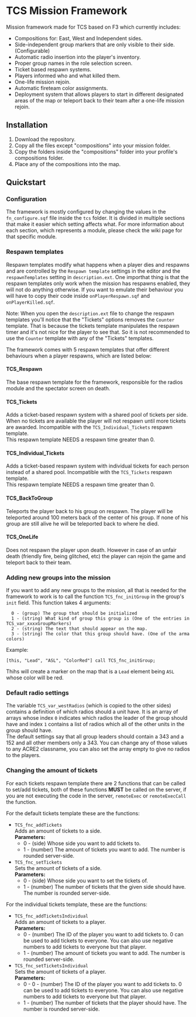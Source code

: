 # TCS Mission Framework
Mission framework made for TCS based on F3 which currently includes: 

* Compositions for: East, West and Independent sides.
* Side-independent group markers that are only visible to their side. (Configurable)
* Automatic radio insertion into the player's inventory.
* Proper group names in the role selection screen.
* Ticket based respawn systems.
* Players informed who and what killed them.
* One-life mission rejoin.
* Automatic fireteam color assignments.
* Deployment system that allows players to start in different designated areas of the map or teleport back to their team after a one-life mission rejoin.


## Installation
1. Download the repository.
2. Copy all the files except "compositions" into your mission folder.
3. Copy the folders inside the "compositions" folder into your profile's compositions folder.
3. Place any of the compositions into the map.


## Quickstart
### Configuration
The framework is mostly configured by changing the values in the `fn_configure.sqf` file inside the `tcs` folder. It is divided in multiple sections that make it easier which setting affects what. For more information about each section, which represents a module, please check the wiki page for that specific module.

### Respawn templates
Respawn templates modify what happens when a player dies and respawns and are controlled by the `Respawn template` settings in the editor and the `respawnTemplates` setting in `description.ext`. One importhat thing is that the respawn templates only work when the mission has respawns enabled, they will not do anything otherwise. If you want to emulate their behaviour you will have to copy their code inside `onPlayerRespawn.sqf` and `onPlayerKilled.sqf`.
  
Note: When you open the `description.ext` file to change the respawn templates you'll notice that the "Tickets" options removes the `Counter` template. That is because the tickets template manipulates the respawn timer and it's not nice for the player to see that. So it is not recommended to use the `Counter` template with any of the "Tickets" templates.

The framework comes with 5 respawn templates that offer different behaviours when a player respawns, which are listed below:

#### TCS_Respawn
The base respawn template for the framework, responsible for the radios module and the spectator screen on death.

#### TCS_Tickets
Adds a ticket-based respawn system with a shared pool of tickets per side. When no tickets are available the player will not respawn until more tickets are awarded. Incompatible with the `TCS_Individual_Tickets` respawn template.  
This respawn template NEEDS a respawn time greater than 0.

#### TCS_Individual_Tickets
Adds a ticket-based respawn system with individual tickets for each person instead of a shared pool. Incompatible with the `TCS_Tickets` respawn template.  
This respawn template NEEDS a respawn time greater than 0.

#### TCS_BackToGroup
Teleports the player back to his group on respawn. The player will be teleported around 100 meters back of the center of his group. If none of his group are still alive he will be teleported back to where he died.  

#### TCS_OneLife
Does not respawn the player upon death. However in case of an unfair death (friendly fire, being glitched, etc) the player can rejoin the game and teleport back to their team.

### Adding new groups into the mission
If you want to add any new groups to the mission, all that is needed for the framework to work is to call the function `TCS_fnc_initGroup` in the group's `init` field. This function takes 4 arguments:  
```sqf
  0 - (group) The group that should be initialized
  1 - (string) What kind of group this group is (One of the entries in TCS_var_xxxxGroupMarkers)
  2 - (string) The text that should appear on the map.
  3 - (string) The color that this group should have. (One of the arma colors)
```
Example:
```sqf
[this, "Lead", "ASL", "ColorRed"] call TCS_fnc_initGroup;
```
Thihs will create a marker on the map that is a `Lead` element being `ASL` whose color will be red.

### Default radio settings
The variable `TCS_var_westRadios` (which is copied to the other sides) contains a definition of which radios should a unit have. It is an array of arrays whose index `0` indicates which radios the leader of the group should have and index `1` contains a list of radios which all of the other units in the group should have.  
The default settings say that all group leaders should contain a 343 and a 152 and all other members only a 343. You can change any of those values to any ACRE2 classname, you can also set the array empty to give no radios to the players.

### Changing the amount of tickets
For each tickets respawn template there are 2 functions that can be called to set/add tickets, both of these functions **MUST** be called on the server, if you are not executing the code in the server, `remoteExec` or `remoteExecCall` the function.  

For the default tickets template these are the functions:
* `TCS_fnc_addTickets`  
  Adds an amount of tickets to a side.  
  **Parameters:**
    * 0 - (side) Whose side you want to add tickets to.
    * 1 - (number) The amount of tickets you want to add. The number is rounded server-side.
* `TCS_fnc_setTickets`  
  Sets the amount of tickets of a side.  
  **Parameters:**
    * 0 - (side) Whose side you want to set the tickets of.
    * 1 - (number) The number of tickets that the given side should have. The number is rounded server-side.  

For the individual tickets template, these are the functions:
* `TCS_fnc_addTicketsIndividual`  
  Adds an amount of tickets to a player.  
  **Parameters:**
    * 0 - (number) The ID of the player you want to add tickets to. 0 can be used to add tickets to everyone. You can also use negative numbers to add tickets to everyone but that player.
    * 1 - (number) The amount of tickets you want to add. The number is rounded server-side.
* `TCS_fnc_setTicketsIndividual`  
  Sets the amount of tickets of a player.  
  **Parameters:**
    * 0 - 0 - (number) The ID of the player you want to add tickets to. 0 can be used to add tickets to everyone. You can also use negative numbers to add tickets to everyone but that player.
    * 1 - (number) The number of tickets that the player should have. The number is rounded server-side.  